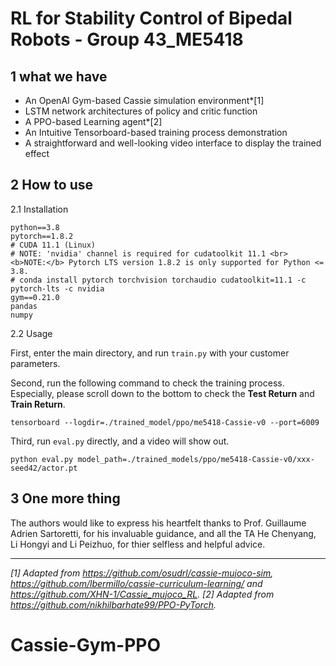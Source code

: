 # RL for Stability Control of Bipedal Robots - Group 43_ME5418
## 1 what we have

- An OpenAI Gym-based Cassie simulation environment*[1]
- LSTM network architectures of policy and critic function
- A PPO-based Learning agent*[2]
- An Intuitive Tensorboard-based training process demonstration
- A straightforward and well-looking video interface to display the trained effect

## 2 How to use

2.1 Installation

```
python==3.8
pytorch==1.8.2
# CUDA 11.1 (Linux)
# NOTE: 'nvidia' channel is required for cudatoolkit 11.1 <br> <b>NOTE:</b> Pytorch LTS version 1.8.2 is only supported for Python <= 3.8.
# conda install pytorch torchvision torchaudio cudatoolkit=11.1 -c pytorch-lts -c nvidia
gym==0.21.0
pandas
numpy
```


2.2 Usage

First, enter the main directory, and run `train.py` with your customer parameters.

Second, run the following command to check the training process. Especially, please scroll down to the bottom to check the **Test Return** and **Train Return**.

```
tensorboard --logdir=./trained_model/ppo/me5418-Cassie-v0 --port=6009
```


Third, run `eval.py` directly, and a video will show out.

```
python eval.py model_path=./trained_models/ppo/me5418-Cassie-v0/xxx-seed42/actor.pt
```


## 3 One more thing

The authors would like to express his heartfelt thanks to Prof. Guillaume Adrien Sartoretti, for his invaluable guidance, and all the TA He Chenyang, Li Hongyi and Li Peizhuo, for thier selfless and helpful advice.




---
*[1] Adapted from https://github.com/osudrl/cassie-mujoco-sim, https://github.com/lbermillo/cassie-curriculum-learning/ and https://github.com/XHN-1/Cassie_mujoco_RL.*
*[2] Adapted from https://github.com/nikhilbarhate99/PPO-PyTorch.*

# Cassie-Gym-PPO
